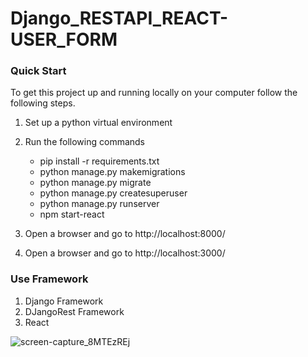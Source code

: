 # Django_RESTAPI_REACT-USER_FORM
### Quick Start
To get this project up and running locally on your computer follow the following steps.
1. Set up a python virtual environment
2. Run the following commands
    * pip install -r requirements.txt
    * python manage.py makemigrations
    * python manage.py migrate
    * python manage.py createsuperuser
    * python manage.py runserver
    * npm start-react 
   
3. Open a browser and go to http://localhost:8000/
4. Open a browser and go to http://localhost:3000/

### Use Framework
1) Django Framework
2) DJangoRest Framework
3) React

![screen-capture_8MTEzREj](https://user-images.githubusercontent.com/96526237/170897894-831f7bf1-cea6-474a-8530-bab38b08ea1a.gif)
